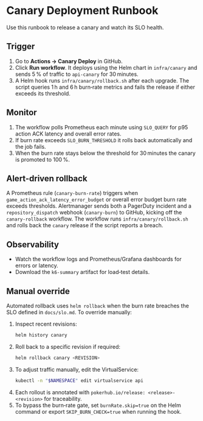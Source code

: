# Canary Deployment Runbook

Use this runbook to release a canary and watch its SLO health.

## Trigger

1. Go to **Actions → Canary Deploy** in GitHub.
2. Click **Run workflow**. It deploys using the Helm chart in `infra/canary` and sends 5 % of traffic to `api-canary` for 30 minutes.
3. A Helm hook runs `infra/canary/rollback.sh` after each upgrade. The script queries 1 h and 6 h burn‑rate metrics and fails the release if either exceeds its threshold.

## Monitor

1. The workflow polls Prometheus each minute using `SLO_QUERY` for p95 action ACK latency and overall error rates.
2. If burn rate exceeds `SLO_BURN_THRESHOLD` it rolls back automatically and the job fails.
3. When the burn rate stays below the threshold for 30 minutes the canary is promoted to 100 %.

## Alert-driven rollback

A Prometheus rule (`canary-burn-rate`) triggers when `game_action_ack_latency_error_budget` or overall error budget burn rate exceeds thresholds. Alertmanager sends both a PagerDuty incident and a `repository_dispatch` webhook (`canary-burn`) to GitHub, kicking off the `canary-rollback` workflow. The workflow runs `infra/canary/rollback.sh` and rolls back the `canary` release if the script reports a breach.

## Observability

- Watch the workflow logs and Prometheus/Grafana dashboards for errors or latency.
- Download the `k6-summary` artifact for load‑test details.

## Manual override

Automated rollback uses `helm rollback` when the burn rate breaches the SLO defined in `docs/slo.md`. To override manually:

1. Inspect recent revisions:
   ```bash
   helm history canary
   ```
2. Roll back to a specific revision if required:
   ```bash
   helm rollback canary <REVISION>
   ```
3. To adjust traffic manually, edit the VirtualService:
   ```bash
   kubectl -n "$NAMESPACE" edit virtualservice api
   ```
4. Each rollout is annotated with `pokerhub.io/release: <release>-<revision>` for traceability.
5. To bypass the burn‑rate gate, set `burnRate.skip=true` on the Helm command or export `SKIP_BURN_CHECK=true` when running the hook.

